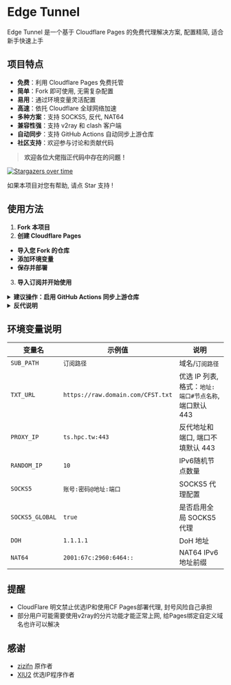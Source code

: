 # Edge Tunnel

Edge Tunnel 是一个基于 Cloudflare Pages 的免费代理解决方案, 配置精简, 适合新手快速上手

## 项目特点

- **免费**：利用 Cloudflare Pages 免费托管
- **简单**：Fork 即可使用, 无需复杂配置
- **易用**：通过环境变量灵活配置
- **高速**：依托 Cloudflare 全球网络加速
- **多种方案**：支持 SOCKS5, 反代, NAT64
- **兼容性强**：支持 v2ray 和 clash 客户端
- **自动同步**：支持 GitHub Actions 自动同步上游仓库
- **社区支持**：欢迎参与讨论和贡献代码

> **欢迎各位大佬指正代码中存在的问题！**

[![Stargazers over time](https://starchart.cc/ImLTHQ/edgetunnel.svg?variant=adaptive)](https://starchart.cc/ImLTHQ/edgetunnel)

如果本项目对您有帮助, 请点 Star 支持 !

## 使用方法

1. **Fork 本项目**
2. **创建 Cloudflare Pages**
- **导入您 Fork 的仓库**
- **添加环境变量**
- **保存并部署**
3. **导入订阅并开始使用**

<details>
<summary><strong>建议操作：启用 GitHub Actions 同步上游仓库</strong></summary>

1. 进入您 Fork 的仓库
2. 打开 `Actions` 选项卡, 点击 `Enable workflow`, 选择 `上游同步`
3. 启用后可自动同步作者的最新更新

</details>

<details>
<summary><strong>反代说明</strong></summary>

- 并非指的是 `PROXY_IP`, 而是用于没有代理工具场景的简易代理
- 使用方法: https://域名/订阅路径/https://github.com/ImLTHQ/
- 无法访问CF CDN

请勿用于非法用途

</details>

## 环境变量说明

| 变量名 | 示例值 | 说明 |
|-|-|-|
| `SUB_PATH` | `订阅路径` | 域名/`订阅路径` |
| `TXT_URL` | `https://raw.domain.com/CFST.txt` | 优选 IP 列表, 格式：`地址:端口#节点名称`, 端口默认 443 |
| `PROXY_IP` | `ts.hpc.tw:443` | 反代地址和端口, 端口不填默认 443 |
| `RANDOM_IP` | `10` | IPv6随机节点数量 |
| `SOCKS5` | `账号:密码@地址:端口` | SOCKS5 代理配置 |
| `SOCKS5_GLOBAL` | `true` | 是否启用全局 SOCKS5 代理 |
| `DOH` | `1.1.1.1` | DoH 地址 |
| `NAT64` | `2001:67c:2960:6464::` | NAT64 IPv6 地址前缀 |

## 提醒

- CloudFlare 明文禁止优选IP和使用CF Pages部署代理, 封号风险自己承担
- 部分用户可能需要使用v2ray的分片功能才能正常上网, 给Pages绑定自定义域名也许可以解决

## 感谢
- [zizifn](https://github.com/zizifn) 原作者
- [XIU2](https://github.com/XIU2) 优选IP程序作者
